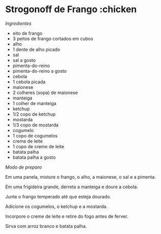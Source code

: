 # Strogonoff de Frango :chicken

_Ingredientes_

 - eito de frango
 - 3 peitos de frango cortados em cubos
 - alho
 - 1 dente de alho picado
 - sal
 - sal a gosto
 - pimenta-do-reino
 - pimenta-do-reino a gosto
 - cebola
 - 1 cebola picada
 - maionese
 - 2 colheres (sopa) de maionese
 - manteiga
 - 1 colher de manteiga
 - ketchup
 - 1/2 copo de ketchup
 - mostarda
 - 1/3 copo de mostarda
 - cogumelo
 - 1 copo de cogumelos
 - creme de leite
 - 1 copo de creme de leite
 - batata palha
 - batata palha a gosto


_Modo de preparo_


Em uma panela, misture o frango, o alho, a maionese, o sal e a pimenta.


Em uma frigideira grande, derreta a manteiga e doure a cebola.


Junte o frango temperado até que esteja dourado.


Adicione os cogumelos, o ketchup e a mostarda.


Incorpore o creme de leite e retire do fogo antes de ferver.


Sirva com arroz branco e batata palha.